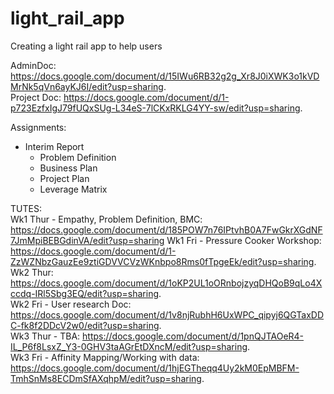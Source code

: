 # light_rail_app
Creating a light rail app to help users

AdminDoc: https://docs.google.com/document/d/15IWu6RB32g2g_Xr8J0iXWK3o1kVDMrNk5qVn6ayKJ6I/edit?usp=sharing.  
Project Doc: https://docs.google.com/document/d/1-p723EzfxIgJ79fUQxSUg-L34eS-7lCKxRKLG4YY-sw/edit?usp=sharing.  

Assignments:  
* Interim Report
  * Problem Definition
  * Business Plan
  * Project Plan
  * Leverage Matrix

TUTES:  
Wk1 Thur - Empathy, Problem Definition, BMC: https://docs.google.com/document/d/185POW7n76IPtvhB0A7FwGkrXGdNF7JmMpiBEBGdinVA/edit?usp=sharing
Wk1 Fri - Pressure Cooker Workshop: https://docs.google.com/document/d/1-ZzWZNbzGauzEe9ztiGDVVCVzWKnbpo8Rms0fTpgeEk/edit?usp=sharing.  
Wk2 Thur: https://docs.google.com/document/d/1oKP2UL1oORnbojzyqDHQoB9qLo4Xccdq-IRl5Sbg3EQ/edit?usp=sharing.  
Wk2 Fri - User research Doc: https://docs.google.com/document/d/1v8njRubhH6UxWPC_qipyj6QGTaxDDC-fk8f2DDcV2w0/edit?usp=sharing.  
Wk3 Thur - TBA: https://docs.google.com/document/d/1pnQJTAOeR4-IL_P6f8LsxZ_Y3-0GHV3taAGrEtDXncM/edit?usp=sharing.  
Wk3 Fri - Affinity Mapping/Working with data: https://docs.google.com/document/d/1hjEGTheqq4Uy2kM0EpMBFM-TmhSnMs8ECDmSfAXqhpM/edit?usp=sharing.
